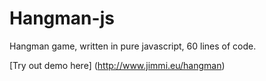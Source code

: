 Hangman-js
==========

Hangman game, written in pure javascript, 60 lines of code.

[Try out demo here] (http://www.jimmi.eu/hangman)
